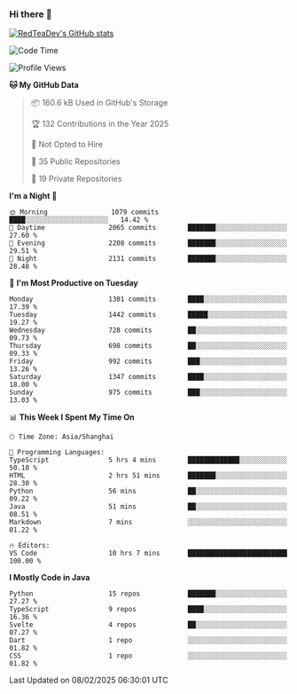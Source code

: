 ### Hi there 👋

<!--
**RedTeaDev/RedTeaDev** is a ✨ _special_ ✨ repository because its `README.md` (this file) appears on your GitHub profile.

Here are some ideas to get you started:

- 🔭 I’m currently working on ...
- 🌱 I’m currently learning ...
- 👯 I’m looking to collaborate on ...
- 🤔 I’m looking for help with ...
- 💬 Ask me about ...
- 📫 How to reach me: ...
- 😄 Pronouns: ...
- ⚡ Fun fact: ...
-->

<!--
[![wakatime](https://wakatime.com/badge/user/6b101ed0-04c0-4490-9283-eb61f2efff96.svg)](https://wakatime.com/@6b101ed0-04c0-4490-9283-eb61f2efff96)
!-->

[![RedTeaDev's GitHub stats](https://github-readme-stats.vercel.app/api?username=RedTeaDev\&include_all_commits=true)](https://github.com/anuraghazra/github-readme-stats)
<!--
[![willianrod's wakatime stats](https://github-readme-stats.vercel.app/api/wakatime?username=RedTeaDev)](https://github.com/anuraghazra/github-readme-stats)
!-->
<!--START_SECTION:waka-->
![Code Time](http://img.shields.io/badge/Code%20Time-2%2C991%20hrs%2046%20mins-blue)

![Profile Views](http://img.shields.io/badge/Profile%20Views-0-blue)

**🐱 My GitHub Data** 

> 📦 160.6 kB Used in GitHub's Storage 
 > 
> 🏆 132 Contributions in the Year 2025
 > 
> 🚫 Not Opted to Hire
 > 
> 📜 35 Public Repositories 
 > 
> 🔑 19 Private Repositories 
 > 
**I'm a Night 🦉** 

```text
🌞 Morning                1079 commits        ████░░░░░░░░░░░░░░░░░░░░░   14.42 % 
🌆 Daytime                2065 commits        ███████░░░░░░░░░░░░░░░░░░   27.60 % 
🌃 Evening                2208 commits        ███████░░░░░░░░░░░░░░░░░░   29.51 % 
🌙 Night                  2131 commits        ███████░░░░░░░░░░░░░░░░░░   28.48 % 
```
📅 **I'm Most Productive on Tuesday** 

```text
Monday                   1301 commits        ████░░░░░░░░░░░░░░░░░░░░░   17.39 % 
Tuesday                  1442 commits        █████░░░░░░░░░░░░░░░░░░░░   19.27 % 
Wednesday                728 commits         ██░░░░░░░░░░░░░░░░░░░░░░░   09.73 % 
Thursday                 698 commits         ██░░░░░░░░░░░░░░░░░░░░░░░   09.33 % 
Friday                   992 commits         ███░░░░░░░░░░░░░░░░░░░░░░   13.26 % 
Saturday                 1347 commits        ████░░░░░░░░░░░░░░░░░░░░░   18.00 % 
Sunday                   975 commits         ███░░░░░░░░░░░░░░░░░░░░░░   13.03 % 
```


📊 **This Week I Spent My Time On** 

```text
🕑︎ Time Zone: Asia/Shanghai

💬 Programming Languages: 
TypeScript               5 hrs 4 mins        █████████████░░░░░░░░░░░░   50.10 % 
HTML                     2 hrs 51 mins       ███████░░░░░░░░░░░░░░░░░░   28.30 % 
Python                   56 mins             ██░░░░░░░░░░░░░░░░░░░░░░░   09.22 % 
Java                     51 mins             ██░░░░░░░░░░░░░░░░░░░░░░░   08.51 % 
Markdown                 7 mins              ░░░░░░░░░░░░░░░░░░░░░░░░░   01.22 % 

🔥 Editors: 
VS Code                  10 hrs 7 mins       █████████████████████████   100.00 % 
```

**I Mostly Code in Java** 

```text
Python                   15 repos            ███████░░░░░░░░░░░░░░░░░░   27.27 % 
TypeScript               9 repos             ████░░░░░░░░░░░░░░░░░░░░░   16.36 % 
Svelte                   4 repos             ██░░░░░░░░░░░░░░░░░░░░░░░   07.27 % 
Dart                     1 repo              ░░░░░░░░░░░░░░░░░░░░░░░░░   01.82 % 
CSS                      1 repo              ░░░░░░░░░░░░░░░░░░░░░░░░░   01.82 % 
```




 Last Updated on 08/02/2025 06:30:01 UTC
<!--END_SECTION:waka-->


